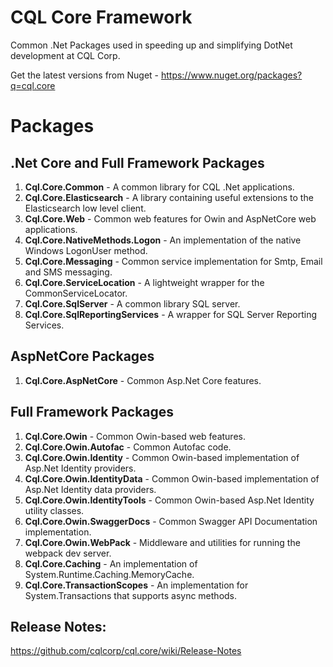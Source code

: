 # CQL Core Framework

Common .Net Packages used in speeding up and simplifying DotNet development at CQL Corp.

Get the latest versions from Nuget - https://www.nuget.org/packages?q=cql.core

# Packages

## .Net Core and Full Framework Packages

1. **Cql.Core.Common** - A common library for CQL .Net applications.
1. **Cql.Core.Elasticsearch** - A library containing useful extensions to the Elasticsearch low level client.
1. **Cql.Core.Web** - Common web features for Owin and AspNetCore web applications.
1. **Cql.Core.NativeMethods.Logon** - An implementation of the native Windows LogonUser method.
1. **Cql.Core.Messaging** - Common service implementation for Smtp, Email and SMS messaging.
1. **Cql.Core.ServiceLocation** - A lightweight wrapper for the CommonServiceLocator.
1. **Cql.Core.SqlServer** - A common library SQL server.
1. **Cql.Core.SqlReportingServices** - A wrapper for SQL Server Reporting Services.

## AspNetCore Packages

1. **Cql.Core.AspNetCore** - Common Asp.Net Core features.

## Full Framework Packages

1. **Cql.Core.Owin** - Common Owin-based web features.
1. **Cql.Core.Owin.Autofac** - Common Autofac code.
1. **Cql.Core.Owin.Identity** - Common Owin-based implementation of Asp.Net Identity providers.
1. **Cql.Core.Owin.IdentityData** - Common Owin-based implementation of Asp.Net Identity data providers.
1. **Cql.Core.Owin.IdentityTools** - Common Owin-based Asp.Net Identity utility classes.
1. **Cql.Core.Owin.SwaggerDocs** - Common Swagger API Documentation implementation.
1. **Cql.Core.Owin.WebPack** - Middleware and utilities for running the webpack dev server.
1. **Cql.Core.Caching** - An implementation of System.Runtime.Caching.MemoryCache.
1. **Cql.Core.TransactionScopes** - An implementation for System.Transactions that supports async methods.

## Release Notes:

https://github.com/cqlcorp/cql.core/wiki/Release-Notes
